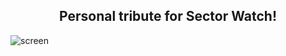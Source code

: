 <h2 align="center">Personal tribute for Sector Watch!</h2>

![screen](https://i.imgur.com/89gaWts.png)
